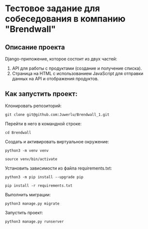 # Тестовое задание для собеседования в компанию "Brendwall"

## Описание проекта  

Django-приложение, которое состоит из двух частей:

1. API для работы с продуктами (создание и получение списка).  
2. Страница на HTML с использованием JavaScript для отправки данных на API и отображения продуктов.  

## Как запустить проект:  

Клонировать репозиторий:  

    git clone git@github.com:Juwerlu/Brendwall_1.git
    
Перейти в него в командной строке:  

    cd Brendwall
	
Cоздать и активировать виртуальное окружение:  

    python3 -m venv venv

    source venv/bin/activate

Установить зависимости из файла requirements.txt:  

    python3 -m pip install --upgrade pip  
    
    pip install -r requirements.txt

Выполнить миграции:  

    python3 manage.py migrate
    
Запустить проект:  

    python3 manage.py runserver
